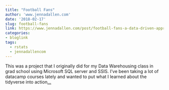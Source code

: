 ```yaml
---
title: "Football Fans"
author: 'www.jennadallen.com'
date: '2018-02-17'
slug: football-fans
link: https://www.jennadallen.com/post/football-fans-a-data-driven-approach-to-college-selection/
categories:
- bloglink
tags:
  - rstats
  - jennadallencom
---
```


This was a project that I originally did for my Data Warehousing class in grad school using Microsoft SQL server and SSIS. I’ve been taking a lot of datacamp courses lately and wanted to put what I learned about the tidyverse into action[... <i class="fas fa-external-link-alt"></i>](https://www.jennadallen.com/post/football-fans-a-data-driven-approach-to-college-selection/)

